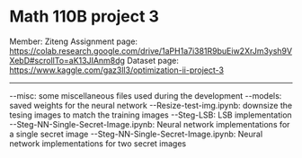 # Math 110B project 3 
Member: Ziteng 
Assignment page:
https://colab.research.google.com/drive/1aPH1a7i381R9buEiw2XrJm3ysh9VXebD#scrollTo=aK13JIAnm8dg
Dataset page:
https://www.kaggle.com/gaz3ll3/optimization-ii-project-3

---
--misc: some miscellaneous files used during the development
--models: saved weights for the neural network
--Resize-test-img.ipynb: downsize the tesing images to match the training images
--Steg-LSB: LSB implementation
--Steg-NN-Single-Secret-Image.ipynb: Neural network implementations for a single secret image
--Steg-NN-Single-Secret-Image.ipynb: Neural network implementations for two secret images 